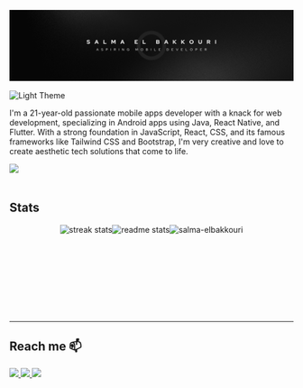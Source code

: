 [![Banner](./banner-img.png)](https://github.com/salma-elbakkouri)

![Light Theme](https://readme-typing-svg.herokuapp.com/?font=Righteous&size=25&duration=4000&lines=Hi+There+👋🏻;+I'm+Salma+El+bakkouri;&color=6e9eba)


  <p>I'm a 21-year-old passionate mobile apps developer with a knack for web development, specializing in Android apps using Java, React Native, and   Flutter. With a strong foundation in JavaScript, React, CSS, and its famous frameworks like Tailwind CSS and Bootstrap, I'm very creative and love to create aesthetic tech solutions that come to life.</p></div>




  <a href="https://slillicons.dev">
    <img src="https://skillicons.dev/icons?i=react,angular,javascript,nodejs,java,flutter,swift,cs,cpp,dotnet,html,css,tailwind,bootstrap,sass,firebase,linux,mysql,github,figma,photoshop,illustrator,wordpress"/><br>
  </a>
  <br>
  
## Stats 
  
<div style="display:flex;flex-direction:row;justify-content:center;">
    <img height="140"  src="https://streak-stats.demolab.com/?user=salma-elbakkouri&count private=true&theme=react&border_radius-10" alt="streak stats" style="margin: 0" />
  <img height="140"  src="https://github-readme-stats-salesp07.vercel.app/api?username=salma-elbakkouri&count_private=true&show_icons=true&theme=react&rank_icon=github&border_radius=5" alt="readme stats" style="margin: 0" /> 
  <img height="140"  src="https://github-readme-stats.vercel.app/api/top-langs?username=salma-elbakkouri&show_icons=true&locale=en&layout=compact&theme=react&border_radius=4&size_weight=0.5&count_weight=0.5&exclude_repo=github-readme-stats" alt="salma-elbakkouri" style="margin: 0" />
</div>

<br/>
<hr/>

## Reach me 📫
<a href="mailto:elbakkourisalmaa@gmail.com" target="_blank">
  <img src="https://img.shields.io/badge/Gmail-333333?style=for-the-badge&logo=gmail&logoColor=red" />
</a>

<a href="https://www.linkedin.com/in/salma-el-bakkouri-b6a848283" target="_blank">
  <img src="https://img.shields.io/badge/LinkedIn-0077B5?style=for-the-badge&logo=linkedin&logoColor=white" />
</a>

<a href="https://your_portfolio.com" target="_blank">
  <img src="https://img.shields.io/badge/Portfolio-FF5722?style=for-the-badge&logo=sqlite&logoColor=white" />
</a>
<!-- <img align="right" src="https://komarev.com/ghpvc/?username=salma-elbakkouri&label=Profile%20views&color=0e75b6&style=flat" alt="salma-elbakkouri" /> -->

